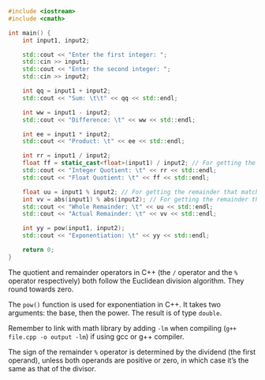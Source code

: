 ```cpp
#include <iostream>
#include <cmath>

int main() {
    int input1, input2;

    std::cout << "Enter the first integer: ";
    std::cin >> input1;
    std::cout << "Enter the second integer: ";
    std::cin >> input2;

    int qq = input1 + input2;
    std::cout << "Sum: \t\t" << qq << std::endl;

    int ww = input1 - input2;
    std::cout << "Difference: \t" << ww << std::endl;

    int ee = input1 * input2;
    std::cout << "Product: \t" << ee << std::endl;

    int rr = input1 / input2;
    float ff = static_cast<float>(input1) / input2; // For getting the actual floating point division
    std::cout << "Integer Quotient: \t" << rr << std::endl;
    std::cout << "Float Quotient: \t" << ff << std::endl;

    float uu = input1 % input2; // For getting the remainder that matches the sign of the first operand
    int vv = abs(input1) % abs(input2); // For getting the remainder that matches the sign of the second operand
    std::cout << "Whole Remainder: \t" << uu << std::endl;
    std::cout << "Actual Remainder: \t" << vv << std::endl;

    int yy = pow(input1, input2);
    std::cout << "Exponentiation: \t" << yy << std::endl;

    return 0;
}
```
The quotient and remainder operators in C++ (the `/` operator and the `%` operator respectively) both follow the Euclidean division algorithm. They round towards zero.

The `pow()` function is used for exponentiation in C++. It takes two arguments: the base, then the power. The result is of type `double`.

Remember to link with math library by adding `-lm` when compiling (`g++ file.cpp -o output -lm`) if using gcc or g++ compiler.

The sign of the remainder `%` operator is determined by the dividend (the first operand), unless both operands are positive or zero, in which case it’s the same as that of the divisor.
